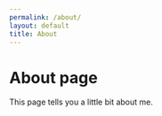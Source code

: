 ```yaml
---
permalink: /about/
layout: default
title: About
---
```

# About page

This page tells you a little bit about me.